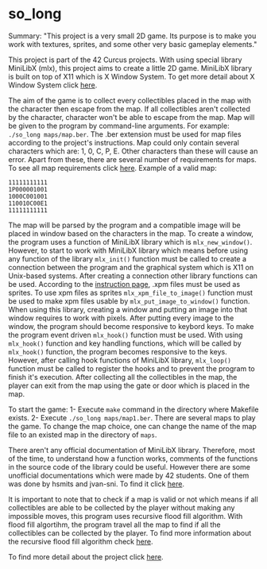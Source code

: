 # so_long
Summary:
"This project is a very small 2D game.
Its purpose is to make you work with textures, sprites,
and some other very basic gameplay elements."

This project is part of the 42 Curcus projects. With using special library MiniLibX (mlx), this project aims to create a little 2D game. MiniLibX library is built on top of X11 which is X Window System. To get more detail about X Window System click <a href="https://en.wikipedia.org/wiki/X_Window_System" target="_blank">here</a>.

The aim of the game is to collect every collectibles placed in the map with the character then escape from the map. If all collectibles aren't collected by the character, character won't be able to escape from the map. Map will be given to the program by command-line arguments. For example:  ```./so_long maps/map.ber```. The .ber extension must be used for map files according to the project's instructions. Map could only contain several characters which are: 1, 0, C, P, E. Other characters than these will cause an error. Apart from these, there are several number of requirements for maps. To see all map requirements click <a href="en.subject.pdf">here</a>. Example of a valid map:
```
11111111111
1P000001001
1000C001001
110010C00E1
11111111111
```
The map will be parsed by the program and a compatible image will be placed in window based on the characters in the map. To create a window, the program uses a function of MiniLibX library which is ```mlx_new_window()```. However, to start to work with MiniLibX library which means before using any function of the library ```mlx_init()``` function must be called to create a connection between the program and the graphical system which is X11 on Unix-based systems. After creating a connection other library functions can be used. According to the <a href="en.subject.pdf">instruction page</a>, .xpm files must be used as sprites. To use xpm files as sprites ```mlx_xpm_file_to_image()``` function must be used to make xpm files usable by  ```mlx_put_image_to_window()``` function. When using this library, creating a window and putting an image into that window requires to work with pixels. After putting every image to the window, the program should become responsive to keybord keys. To make the program event driven  ```mlx_hook()``` function must be used. With using ```mlx_hook()``` function and key handling functions, which will be called by ```mlx_hook()``` function, the program becomes responsive to the keys. However, after calling hook functions of MiniLibX library, ```mlx_loop()``` function must be called to register the hooks and to prevent the program to finish it's execution. After collecting all the collectibles in the map, the player can exit from the map using the gate or door which is placed in the map.

To start the game: 1- Execute ```make``` command in the directory where Makefile exists. 2- Execute ```./so_long maps/map1.ber```. There are several maps to play the game. To change the map choice, one can change the name of the map file to an existed map in the directory of ```maps```.

There aren't any official documentation of MiniLibX library. Therefore, most of the time, to understand how a function works, comments of the functions in the source code of the library could be useful. However there are some unofficial documentations which were made by 42 students. One of them was done by hsmits and jvan-sni. To find it click <a href="https://harm-smits.github.io/42docs/libs/minilibx">here</a>.

It is important to note that to check if a map is valid or not which means if all collectibles are able to be collected by the player without making any impossible moves, this program uses recursive flood fill algorithm. With flood fill algortihm, the program travel all the map to find if all the collectibles can be collected by the player. To find more information about the recursive flood fill algorithm check <a href="https://en.wikipedia.org/wiki/Flood_fill">here</a>.

To find more detail about the project click <a href="en.subject.pdf">here</a>.
